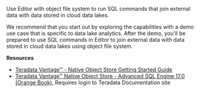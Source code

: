 Use Editor with object file system to run SQL commands that join external data with data stored in cloud data lakes.

We recommend that you start out by exploring the capabilities with a demo use case that is specific to data lake analytics. After the demo, you'll be prepared to use SQL commands in Editor to join external data with data stored in cloud data lakes using object file system.

<!-- * Start the Editor guided tour. -->

**Resources**
 
* [Teradata Vantage™ - Native Object Store Getting Started Guide](https://docs.teradata.com/search/all?query=Teradata+Vantage%25E2%2584%25A2+-+Native+Object+Store+Getting+Started+Guide&content-lang=en-US)
* [Teradata Vantage™ Native Object Store - Advanced SQL Engine 17.0 (Orange Book)](https://docs.teradata.com/search/all?query=Teradata+Vantage%25E2%2584%25A2+Native+Object+Store+Orange+Book&content-lang=en-US), Requires login to Teradata Documentation site